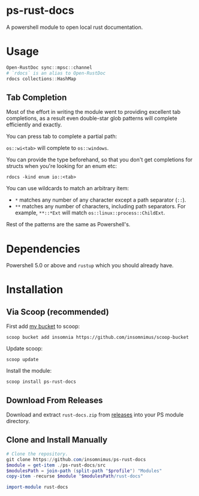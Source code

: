 # ps-rust-docs
A powershell module to open local rust documentation.

# Usage
```powershell
Open-RustDoc sync::mpsc::channel
# `rdocs` is an alias to Open-RustDoc
rdocs collections::HashMap
```

## Tab Completion
Most of the effort in writing the module went to providing excellent tab completions, as a result even double-star glob patterns will complete efficiently and exactly.

You can press tab to complete a partial path:

`os::wi<tab>` will complete to `os::windows`.

You can provide the type beforehand, so that you don't get completions for structs when you're looking for an enum etc:

`rdocs -kind enum io::<tab>`

You can use wildcards to match an arbitrary item:

-	`*` matches any number of any character except a path separator (`::`).
-	`**` matches any number of characters, including path separators. For example, `**::*Ext` will match `os::linux::process::ChildExt`.

Rest of the patterns are the same as Powershell's.

# Dependencies
Powershell 5.0 or above and `rustup` which you should already have.

# Installation
## Via Scoop (recommended)
First add [my bucket](https://github.com/insomnimus/scoop-bucket) to scoop:

`scoop bucket add insomnia https://github.com/insomnimus/scoop-bucket`

Update scoop:

`scoop update`

Install the module:

`scoop install ps-rust-docs`

## Download From Releases
Download and extract `rust-docs.zip` from [releases](https://github.com/insomnimus/ps-rust-docs/releases) into your PS module directory.

## Clone and Install Manually
```powershell
# Clone the repository.
git clone https://github.com/insomnimus/ps-rust-docs
$module = get-item ./ps-rust-docs/src
$modulesPath = join-path (split-path "$profile") "Modules"
copy-item -recurse $module "$modulesPath/rust-docs"

import-module rust-docs
```
